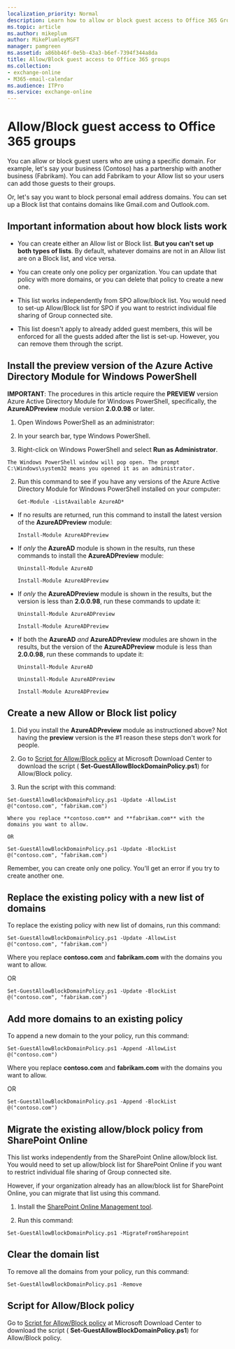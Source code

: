 ```yaml
---
localization_priority: Normal
description: Learn how to allow or block guest access to Office 365 Groups.
ms.topic: article
ms.author: mikeplum
author: MikePlumleyMSFT
manager: pamgreen
ms.assetid: a86bb46f-0e5b-43a3-b6ef-7394f344a8da
title: Allow/Block guest access to Office 365 groups
ms.collection: 
- exchange-online
- M365-email-calendar
ms.audience: ITPro
ms.service: exchange-online
---
```


# Allow/Block guest access to Office 365 groups

You can allow or block guest users who are using a specific domain. For example, let's say your business (Contoso) has a partnership with another business (Fabrikam). You can add Fabrikam to your Allow list so your users can add those guests to their groups.

Or, let's say you want to block personal email address domains. You can set up a Block list that contains domains like Gmail.com and Outlook.com.

## Important information about how block lists work

- You can create either an Allow list or Block list. **But you can't set up both types of lists**. By default, whatever domains are not in an Allow list are on a Block list, and vice versa.

- You can create only one policy per organization. You can update that policy with more domains, or you can delete that policy to create a new one.

- This list works independently from SPO allow/block list. You would need to set-up Allow/Block list for SPO if you want to restrict individual file sharing of Group connected site.

- This list doesn't apply to already added guest members, this will be enforced for all the guests added after the list is set-up. However, you can remove them through the script.

## Install the preview version of the Azure Active Directory Module for Windows PowerShell

 **IMPORTANT**: The procedures in this article require the **PREVIEW** version Azure Active Directory Module for Windows PowerShell, specifically, the **AzureADPreview** module version **2.0.0.98** or later.

1. Open Windows PowerShell as an administrator:

  1. In your search bar, type Windows PowerShell.

  2. Right-click on Windows PowerShell and select **Run as Administrator**.

    The Windows PowerShell window will pop open. The prompt C:\Windows\system32 means you opened it as an administrator.

2. Run this command to see if you have any versions of the Azure Active Directory Module for Windows PowerShell installed on your computer:

    ```
    Get-Module -ListAvailable AzureAD*
    ```

  - If no results are returned, run this command to install the latest version of the **AzureADPreview** module:

    ```
    Install-Module AzureADPreview
    ```

  - If *only*  the **AzureAD** module is shown in the results, run these commands to install the **AzureADPreview** module:

    ```
    Uninstall-Module AzureAD
    ```

    ```
    Install-Module AzureADPreview
    ```

  - If *only*  the **AzureADPreview** module is shown in the results, but the version is less than **2.0.0.98**, run these commands to update it:

    ```
    Uninstall-Module AzureADPreview
    ```

    ```
    Install-Module AzureADPreview
    ```

  - If both the **AzureAD** *and* **AzureADPreview** modules are shown in the results, but the version of the **AzureADPreview** module is less than **2.0.0.98**, run these commands to update it:

    ```
    Uninstall-Module AzureAD
    ```

    ```
    Uninstall-Module AzureADPreview
    ```

    ```
    Install-Module AzureADPreview
    ```

## Create a new Allow or Block list policy

1. Did you install the **AzureADPreview** module as instructioned above? Not having the **preview** version is the #1 reason these steps don't work for people.

2. Go to [Script for Allow/Block policy](https://go.microsoft.com/fwlink/p/?linkid=857710) at Microsoft Download Center to download the script ( **Set-GuestAllowBlockDomainPolicy.ps1**) for Allow/Block policy.

3. Run the script with this command:

  ```
  Set-GuestAllowBlockDomainPolicy.ps1 -Update -AllowList @("contoso.com", "fabrikam.com")
  ```

    Where you replace **contoso.com** and **fabrikam.com** with the domains you want to allow.

    OR

  ```
  Set-GuestAllowBlockDomainPolicy.ps1 -Update -BlockList @("contoso.com", "fabrikam.com")
  ```

  Remember, you can create only one policy. You'll get an error if you try to create another one.

## Replace the existing policy with a new list of domains

To replace the existing policy with new list of domains, run this command:

```
Set-GuestAllowBlockDomainPolicy.ps1 -Update -AllowList @("contoso.com", "fabrikam.com")
```

Where you replace **contoso.com** and **fabrikam.com** with the domains you want to allow.

OR

```
Set-GuestAllowBlockDomainPolicy.ps1 -Update -BlockList @("contoso.com", "fabrikam.com")
```

## Add more domains to an existing policy

To append a new domain to the your policy, run this command:

```
Set-GuestAllowBlockDomainPolicy.ps1 -Append -AllowList @("contoso.com")
```

Where you replace **contoso.com** and **fabrikam.com** with the domains you want to allow.

OR

```
Set-GuestAllowBlockDomainPolicy.ps1 -Append -BlockList @("contoso.com")
```

## Migrate the existing allow/block policy from SharePoint Online

This list works independently from the SharePoint Online allow/block list. You would need to set up allow/block list for SharePoint Online if you want to restrict individual file sharing of Group connected site.

However, if your organization already has an allow/block list for SharePoint Online, you can migrate that list using this command.

1. Install the [SharePoint Online Management tool](https://go.microsoft.com/fwlink/p/?linkid=854002).

2. Run this command:

  ```
  Set-GuestAllowBlockDomainPolicy.ps1 -MigrateFromSharepoint
  ```

## Clear the domain list

To remove all the domains from your policy, run this command:

```
Set-GuestAllowBlockDomainPolicy.ps1 -Remove
```

## Script for Allow/Block policy
<a name="bkmk_script"> </a>

Go to [Script for Allow/Block policy](https://go.microsoft.com/fwlink/p/?linkid=857710) at Microsoft Download Center to download the script ( **Set-GuestAllowBlockDomainPolicy.ps1**) for Allow/Block policy.



